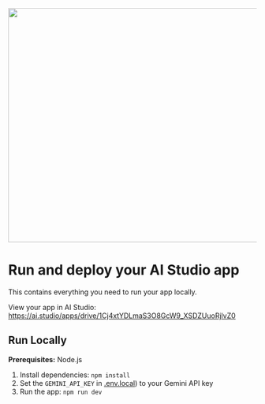 <div align="center">
<img width="1200" height="475" alt="GHBanner" src="https://github.com/user-attachments/assets/0aa67016-6eaf-458a-adb2-6e31a0763ed6" />
</div>

# Run and deploy your AI Studio app

This contains everything you need to run your app locally.

View your app in AI Studio: https://ai.studio/apps/drive/1Cj4xtYDLmaS3O8GcW9_XSDZUuoRjlvZ0

## Run Locally

**Prerequisites:**  Node.js


1. Install dependencies:
   `npm install`
2. Set the `GEMINI_API_KEY` in [.env.local](http://localhost:5173/)) to your Gemini API key
3. Run the app:
   `npm run dev`
